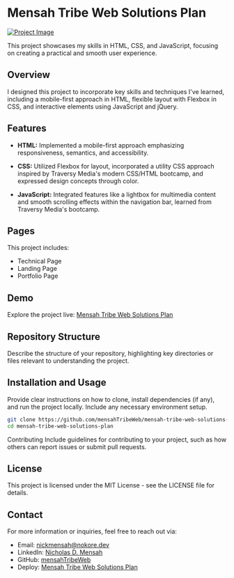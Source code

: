 # Mensah Tribe Web Solutions Plan
<a href ="https://mensahtribe.github.io/mensah-tribe-web-solutions-plan/">
 
![Project Image](https://github.com/mensahTribeWeb/mensah-tribe-web-solutions-plan/assets/103342287/8cad6764-dd27-4a47-9d5e-1c898568eb94)

</a>
This project showcases my skills in HTML, CSS, and JavaScript, focusing on creating a practical and smooth user experience.

## Overview


I designed this project to incorporate key skills and techniques I've learned, including a mobile-first approach in HTML, flexible layout with Flexbox in CSS, and interactive elements using JavaScript and jQuery.

## Features

- **HTML:** Implemented a mobile-first approach emphasizing responsiveness, semantics, and accessibility.
  
- **CSS:** Utilized Flexbox for layout, incorporated a utility CSS approach inspired by Traversy Media's modern CSS/HTML bootcamp, and expressed design concepts through color.

- **JavaScript:** Integrated features like a lightbox for multimedia content and smooth scrolling effects within the navigation bar, learned from Traversy Media's bootcamp.

## Pages

This project includes:
- Technical Page
- Landing Page
- Portfolio Page

## Demo

Explore the project live: [Mensah Tribe Web Solutions Plan](https://mensahtribe.github.io/mensah-tribe-web-solutions-plan/)

## Repository Structure

Describe the structure of your repository, highlighting key directories or files relevant to understanding the project.

## Installation and Usage

Provide clear instructions on how to clone, install dependencies (if any), and run the project locally. Include any necessary environment setup.

```bash
git clone https://github.com/mensahTribeWeb/mensah-tribe-web-solutions-plan.git
cd mensah-tribe-web-solutions-plan
```


Contributing
Include guidelines for contributing to your project, such as how others can report issues or submit pull requests.

## License
This project is licensed under the MIT License - see the LICENSE file for details.

## Contact

For more information or inquiries, feel free to reach out via:

- Email: [nickmensah@nokore.dev](mailto:nickmensah@nokore.dev)
- LinkedIn: [Nicholas D. Mensah](https://www.linkedin.com/in/nicholas-d-mensah/)
- GitHub: [mensahTribeWeb](https://github.com/mensahTribeWeb)
- Deploy: [Mensah Tribe Web Solutions Plan](https://mensahtribe.github.io/mensah-tribe-web-solutions-plan/)
